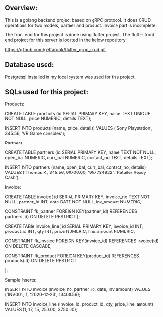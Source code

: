 Overview:
-------------------------
This is a golang backend project based on gRPC protocol. It does CRUD operations for two models, partner and product. Invoice part is incomplete.

The front end for this project is done using flutter project. The flutter front end project for this server is located in the below repository

https://github.com/getfarook/flutter_grpc_crud.git

Database used:
---------------------------
Postgresql installed in my local system was used for this project. 

SQLs used for this project:
-----------------------------
Products:

CREATE TABLE products (id SERIAL PRIMARY KEY, name TEXT UNIQUE NOT NULL, price NUMERIC, details TEXT);

INSERT INTO products (name, price, details) VALUES ('Sony Playstation', 345.56, 'VR Game consoles');

Partners:

CREATE TABLE partners (id SERIAL PRIMARY KEY, name TEXT NOT NULL, open_bal NUMERIC, curr_bal NUMERIC, contact_no TEXT, details TEXT);

INSERT INTO partners (name, open_bal, curr_bal, contact_no, details) VALUES ('Thomas K', 345.56, 90700.00, '957734622',  'Retailer Ready Cash');

Invoice:

CREATE TABLE invoice(
id SERIAL PRIMARY KEY,
invoice_no TEXT NOT NULL, 
partner_id INT,
date DATE NOT NULL,
inv_amount NUMERIC,

CONSTRAINT fk_partner
	FOREIGN KEY(partner_id)
		REFERENCES partners(id)
			ON DELETE RESTRICT
);



CREATE TABle invoice_line(
id SERIAL PRIMARY KEY,
invoice_id INT,
product_id INT,
qty INT,
price NUMERIC,
line_amount NUMERIC,

CONSTRAINT fk_invoice
	FOREIGN KEY(invoice_id)
		REFERENCES invoice(id)
ON DELETE CASCADE,

CONSTRAINT fk_product
	FOREIGN KEY(product_id)
		REFERENCES products(id)
			ON DELETE RESTRICT


);


Sample Inserts:

INSERT INTO invoice (invoice_no, partner_id, date, inv_amount) VALUES ('INV001', 1, '2020-12-23', 13400.56);

INSERT INTO invoice_line (invoice_id, product_id, qty, price, line_amount) VALUES (1, 17, 15, 250.00, 3750.00);
